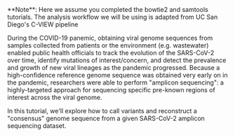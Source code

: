 <script>
import { onMount } from "svelte";
import { CLI } from "./terminal/cli";
import Link from "components/Link.svelte";
import Alert from "components/Alert.svelte";
import Execute from "./components/Execute.svelte";
</script>

<Alert>
	**Note**: Here we assume you completed the <Link href="/tutorials?id=bowtie2-intro">bowtie2</Link> and <Link href="/tutorials?id=samtools-intro">samtools</Link> tutorials. The analysis workflow we will be using is adapted from <Link href="https://github.com/ucsd-ccbb/C-VIEW">UC San Diego's C-VIEW pipeline</Link>
</Alert>

During the COVID-19 panemic, obtaining viral genome sequences from samples collected from patients or the environment (e.g. wastewater) enabled public health officials to track the evolution of the SARS-CoV-2 over time, identify mutations of interest/concern, and detect the prevalence and growth of new viral lineages as the pandemic progressed. Because a high-confidence reference genome sequence was obtained very early on in the pandemic, researchers were able to perform "amplicon sequencing": a highly-targeted approach for sequencing specific pre-known regions of interest across the viral genome.

In this tutorial, we'll explore how to call variants and reconstruct a "consensus" genome sequence from a given SARS-CoV-2 amplicon sequencing dataset.